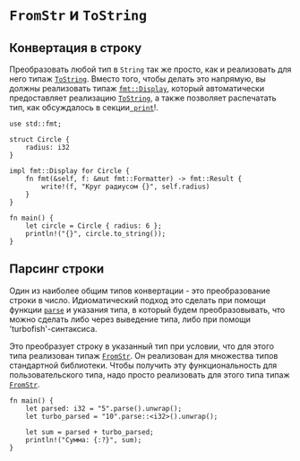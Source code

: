 # `FromStr` и `ToString`

## Конвертация в строку

Преобразовать любой тип в `String` так же просто, как и реализовать для него типаж [`ToString`](https://doc.rust-lang.org/std/string/trait.ToString.html). Вместо того, чтобы делать это напрямую, вы должны реализовать типаж [`fmt::Display`](https://doc.rust-lang.org/std/fmt/trait.Display.html), который автоматически предоставляет реализацию [`ToString`](https://doc.rust-lang.org/std/string/trait.ToString.html), а 
также позволяет распечатать тип, как обсуждалось в секции[` print`](../hello/print.md)!.

```rust,editable
use std::fmt;

struct Circle {
    radius: i32
}

impl fmt::Display for Circle {
    fn fmt(&self, f: &mut fmt::Formatter) -> fmt::Result {
        write!(f, "Круг радиусом {}", self.radius)
    }
}

fn main() {
    let circle = Circle { radius: 6 };
    println!("{}", circle.to_string());
}
```

## Парсинг строки

Один из наиболее общим типов конвертации - это преобразование строки в число. Идиоматический подход это сделать при помощи функции [`parse`](https://doc.rust-lang.org/std/primitive.str.html#method.parse) и указания типа, в который будем преобразовывать, что можно сделать либо через выведение типа, либо при помощи 'turbofish'-синтаксиса.

Это преобразует строку в указанный тип при условии, что для этого типа реализован типаж [`FromStr`](https://doc.rust-lang.org/std/str/trait.FromStr.html). 
Он реализован для множества типов стандартной библиотеки. 
Чтобы получить эту функциональность для пользовательского типа, надо просто реализовать для этого типа типаж [`FromStr`](https://doc.rust-lang.org/std/str/trait.FromStr.html).

```rust,editable
fn main() {
    let parsed: i32 = "5".parse().unwrap();
    let turbo_parsed = "10".parse::<i32>().unwrap();

    let sum = parsed + turbo_parsed;
    println!("Сумма: {:?}", sum);
}
```
